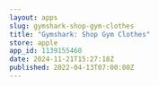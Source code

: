 ```yaml
---
layout: apps
slug: gymshark-shop-gym-clothes
title: "Gymshark: Shop Gym Clothes"
store: apple
app_id: 1139155460
date: 2024-11-21T15:27:18Z
published: 2022-04-13T07:00:00Z
---
```

